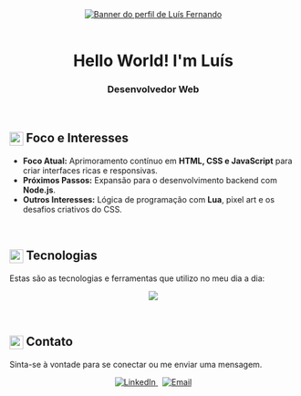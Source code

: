 <!-- 
  Perfil de Luís Fernando (suntzar)
  Versão 6.0: Harmonia Visual
-->

<div align="center" width="100%">
  <a href="">
    <img src="assets/tiles/tile-1.png" alt="Banner do perfil de Luís Fernando"/>
  </a>
</div>

<br>

<h1 align="center">Hello World! I'm Luís</h1>

<h3 align="center">Desenvolvedor Web</h3>

<br>

## <img src="https://api.iconify.design/tabler/target.svg?color=%23eab308" width="24" height="24" style="vertical-align:middle"/> Foco e Interesses

- **Foco Atual:** Aprimoramento contínuo em **HTML, CSS e JavaScript** para criar interfaces ricas e responsivas.
- **Próximos Passos:** Expansão para o desenvolvimento backend com **Node.js**.
- **Outros Interesses:** Lógica de programação com **Lua**, pixel art e os desafios criativos do CSS.

<br>

## <img src="https://api.iconify.design/tabler/code.svg?color=%23c53030" width="24" height="24" style="vertical-align:middle"/> Tecnologias

Estas são as tecnologias e ferramentas que utilizo no meu dia a dia:

<p align="center">
  <a href="https://skillicons.dev">
    <img src="https://skillicons.dev/icons?i=lua,js,py,html,css,nodejs,git,vscode&perline=8" />
  </a>
</p>

<br>

## <img src="https://api.iconify.design/tabler/mail.svg?color=%2384a053" width="24" height="24" style="vertical-align:middle"/> Contato

Sinta-se à vontade para se conectar ou me enviar uma mensagem.

<p align="center">
  <!-- Adicione aqui os links para suas redes sociais -->
  <a href="URL_DO_SEU_LINKEDIN" target="_blank">
    <img src="https://img.shields.io/badge/LinkedIn-0077B5?style=for-the-badge&logo=linkedin&logoColor=white" alt="LinkedIn"/>
  </a>
   
  <a href="mailto:SEU_EMAIL@exemplo.com" target="_blank">
    <img src="https://img.shields.io/badge/Email-D14836?style=for-the-badge&logo=gmail&logoColor=white" alt="Email"/>
  </a>
</p>
